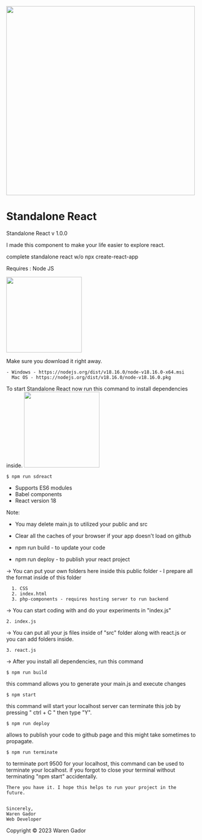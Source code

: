 <img src="https://i.ibb.co/4NfqXRf/Clipboard-removebg-preview-1.png" width="500em"></img>

# Standalone React

Standalone React v 1.0.0

I made this component to make your life easier to explore react.

complete standalone react w/o npx create-react-app

Requires : Node JS

<img src="https://upload.wikimedia.org/wikipedia/commons/7/7e/Node.js_logo_2015.svg" width="200px"/>

Make sure you download it right away.

    - Windows - https://nodejs.org/dist/v18.16.0/node-v18.16.0-x64.msi
      Mac OS - https://nodejs.org/dist/v18.16.0/node-v18.16.0.pkg

To start Standalone React now run this command to install dependencies inside.
<img src="https://i.ibb.co/xChqkbt/Clipboard-2-removebg-preview.png" width="200px"/>

    $ npm run sdreact

- Supports ES6 modules
- Babel components
- React version 18

Note: 
- You may delete main.js to utilized your public and src
- Clear all the caches of your browser if your app doesn't load on github 

- npm run build - to update your code
- npm run deploy - to publish your react project

-> You can put your own folders here inside this public folder
    - I prepare all the format inside of this folder
    
      1. CSS 
      2. index.html
      3. php-components - requires hosting server to run backend 
      
-> You can start coding with and do your experiments in "index.js"

    2. index.js

-> You can put all your js files inside of "src" folder along with react.js or you can add folders inside.

    3. react.js

-> After you install all dependencies, run this command

    $ npm run build
    
this command allows you to generate your main.js and execute changes

    $ npm start

this command will start your localhost server
can terminate this job by pressing " ctrl + C " then type "Y".
    
    $ npm run deploy

allows to publish your code to github page and this might take sometimes to propagate.

    $ npm run terminate

to terminate port 9500 for your localhost, this command can be used to terminate your localhost.
if you forgot to close your terminal without terminating "npm start" accidentally.

    There you have it. I hope this helps to run your project in the future.


    Sincerely,
    Waren Gador
    Web Developer

Copyright &copy; 2023 Waren Gador  

